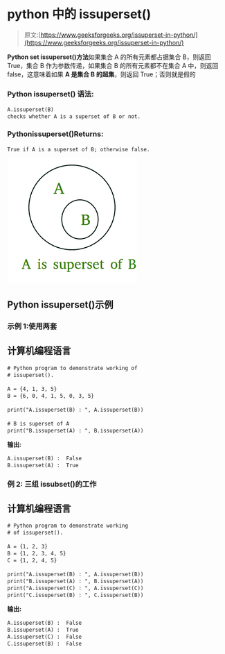 # python 中的 issuperset()

> 原文:[https://www.geeksforgeeks.org/issuperset-in-python/](https://www.geeksforgeeks.org/issuperset-in-python/)

**Python set issuperset()方法**如果集合 A 的所有元素都占据集合 B，则返回 True，集合 B 作为参数传递，如果集合 B 的所有元素都不在集合 A 中，则返回 false，这意味着如果 **A 是集合 B 的超集**，则返回 True；否则就是假的

### **Python** issuperset() **语法:**

```
A.issuperset(B)
checks whether A is a superset of B or not.
```

### **Python**issuperset()**Returns:**

```
True if A is a superset of B; otherwise false.
```

![superset](img/274912fc08c3a61b5611aa1f15d150a5.png)

## **Python** issuperset()示例

### 示例 1:使用两套

## 计算机编程语言

```
# Python program to demonstrate working of
# issuperset().

A = {4, 1, 3, 5}
B = {6, 0, 4, 1, 5, 0, 3, 5}

print("A.issuperset(B) : ", A.issuperset(B))

# B is superset of A
print("B.issuperset(A) : ", B.issuperset(A))
```

**输出:**

```
A.issuperset(B) :  False
B.issuperset(A) :  True
```

### **例 2:** 三组 issubset()的工作

## 计算机编程语言

```
# Python program to demonstrate working
# of issuperset().

A = {1, 2, 3}
B = {1, 2, 3, 4, 5}
C = {1, 2, 4, 5}

print("A.issuperset(B) : ", A.issuperset(B))
print("B.issuperset(A) : ", B.issuperset(A))
print("A.issuperset(C) : ", A.issuperset(C))
print("C.issuperset(B) : ", C.issuperset(B))
```

**输出:**

```
A.issuperset(B) :  False
B.issuperset(A) :  True
A.issuperset(C) :  False
C.issuperset(B) :  False
```